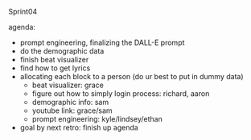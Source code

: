 Sprint04

agenda:
* prompt engineering, finalizing the DALL-E prompt
* do the demographic data
* finish beat visualizer
* find how to get lyrics
* allocating each block to a person (do ur best to put in dummy data)
    * beat visualizer: grace
    * figure out how to simply login process: richard, aaron
    * demographic info: sam
    * youtube link: grace/sam
    * prompt engineering: kyle/lindsey/ethan 
* goal by next retro: finish up agenda

